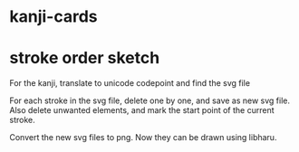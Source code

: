 
# kanji-cards

# stroke order sketch

For the kanji, translate to unicode codepoint and find the svg file

For each stroke in the svg file, delete one by one, and save as new svg file. Also delete unwanted elements, and mark the start point of the current stroke.

Convert the new svg files to png. Now they can be drawn using libharu.
